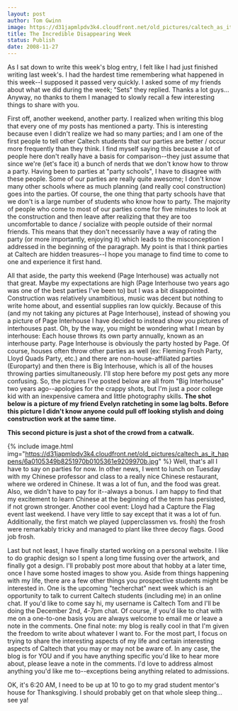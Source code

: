 ```yaml
---
layout: post
author: Tom Gwinn
image: https://d31japmlpdv3k4.cloudfront.net/old_pictures/caltech_as_it_happens/6a0105349b8251970b010536271aa0970c.jpg
title: The Incredible Disappearing Week
status: Publish
date: 2008-11-27
---
```


As I sat down to write this week's blog entry, I felt like I had just finished writing last week's. I had the hardest time remembering what happened in this week--I supposed it passed very quickly. I asked some of my friends about what we did during the week; &quot;Sets&quot; they replied. Thanks a lot guys... Anyway, no thanks to them I managed to slowly recall a few interesting things to share with you.

First off, another weekend, another party. I realized when writing this blog that every one of my posts has mentioned a party. This is interesting because even I didn't realize we had so many parties; and I am one of the first people to tell other Caltech students that our parties are better / occur more frequently than they think. I find myself saying this because a lot of people here don't really have a basis for comparison--they just assume that since we're (let's face it) a bunch of nerds that we don't know how to throw a party. Having been to parties at &quot;party schools&quot;, I have to disagree with these people. Some of our parties are really quite awesome; I don't know many other schools where as much planning (and really cool construction) goes into the parties. Of course, the one thing that party schools have that we don't is a large number of students who know how to party. The majority of people who come to most of our parties come for five minutes to look at the construction and then leave after realizing that they are too uncomfortable to dance / socialize with people outside of their normal friends. This means that they don't necessarily have a way of rating the party (or more importantly, enjoying it) which leads to the misconception I addressed in the beginning of the paragraph. My point is that I think parties at Caltech are hidden treasures--I hope you manage to find time to come to one and experience it first hand. 

All that aside, the party this weekend (Page Interhouse) was actually not that great. Maybe my expectations are high (Page Interhouse two years ago was one of the best parties I've been to) but I was a bit disappointed. Construction was relatively unambitious, music was decent but nothing to write home about, and essential supplies ran low quickly. Because of this (and my not taking any pictures at Page Interhouse), instead of showing you a picture of Page Interhouse I have decided to instead show you pictures of interhouses past. Oh, by the way, you might be wondering what I mean by interhouse: Each house throws its own party annually, known as an interhouse party. Page Interhouse is obviously the party hosted by Page. Of course, houses often throw other parties as well (ex: Fleming Frosh Party, Lloyd Quads Party, etc.) and there are non-house-affiliated parties (Europarty) and then there is Big Interhouse, which is all of the houses throwing parties simultaneously. I'll stop here before my post gets any more confusing. So, the pictures I've posted below are all from &quot;Big Interhouse&quot; two years ago--apologies for the crappy shots, but I'm just a poor college kid with an inexpensive camera and little photography skills. 
**The shot below is a picture of my friend Evelyn ratcheting in some lag bolts. Before this picture I didn't know anyone could pull off looking stylish and doing construction work at the same time.**


**This second picture is just a shot of the crowd from a catwalk.**


{% include image.html img="https://d31japmlpdv3k4.cloudfront.net/old_pictures/caltech_as_it_happens/6a0105349b8251970b0105361e9209970b.jpg" %} 
Well, that's all I have to say on parties for now. In other news, I went to lunch on Tuesday with my Chinese professor and class to a really nice Chinese restaurant, where we ordered in Chinese. It was a lot of fun, and the food was great. Also, we didn't have to pay for it--always a bonus. I am happy to find that my excitement to learn Chinese at the beginning of the term has persisted, if not grown stronger. Another cool event: Lloyd had a Capture the Flag event last weekend. I have very little to say except that it was a lot of fun. Additionally, the first match we played (upperclassmen vs. frosh) the frosh were remarkably tricky and managed to plant like three decoy flags. Good job frosh.

Last but not least, I have finally started working on a personal website. I like to do graphic design so I spent a long time fussing over the artwork, and finally got a design. I'll probably post more about that hobby at a later time, once I have some hosted images to show you. 
Aside from things happening with my life, there are a few other things you prospective students might be interested in. One is the upcoming &quot;techerchat&quot; next week which is an opportunity to talk to current Caltech students (including me) in an online chat. If you'd like to come say hi, my username is Caltech Tom and I'll be doing the December 2nd, 4-7pm chat. Of course, if you'd like to chat with me on a one-to-one basis you are always welcome to email me or leave a note in the comments. 
One final note: my blog is really cool in that I'm given the freedom to write about whatever I want to. For the most part, I focus on trying to share the interesting aspects of my life and certain interesting aspects of Caltech that you may or may not be aware of. In any case, the blog is for YOU and if you have anything specific you'd like to hear more about, please leave a note in the comments. I'd love to address almost anything you'd like me to--exceptions being anything related to admissions.

OK, it's 6:20 AM, I need to be up at 10 to go to my grad student mentor's house for Thanksgiving. I should probably get on that whole sleep thing... see ya!


